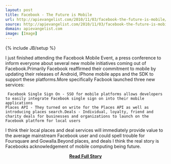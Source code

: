 ```yaml
---
layout: post
title: Facebook - The Future is Mobile
url: http://apievangelist.com/2010/11/03/facebook-the-future-is-mobile/
source: http://apievangelist.com/2010/11/03/facebook-the-future-is-mobile/
domain: apievangelist.com
image: [Image]
---
```

{% include JB/setup %}<p>I just finished attending the Facebook Mobile Event, a press conference to inform everyone about several new mobile initiatives coming out of Facebook.Primarily Facebook reaffirmed their commitment to mobile by updating their releases of Android, IPhone mobile apps and the SDK to support these platforms.More specifically Facbook launched three new services:

	 Facebook Single Sign On - SSO for mobile platforms allows developers to easily integrate Facebook single sign on into their mobile applications
	Places API - They turned on write for the Places API as well as introducing places search.Deals - Individual, loyalty, friend and charity deals for businesses and organizations to launch on the Facebook platform for local users

I think their local places and deal services will immediately provide value to the average mainstream Facebook user and could spell trouble for Foursquare and Gowalla.Beyond places, and deals I think the real story is Facebooks acknowledgement of mobile computing being future.</p>
<center><p><a href="http://apievangelist.com/2010/11/03/facebook-the-future-is-mobile/" style='padding:25px; font-sze:18px; font-weight: bold;'>Read Full Story</a></p></center>
